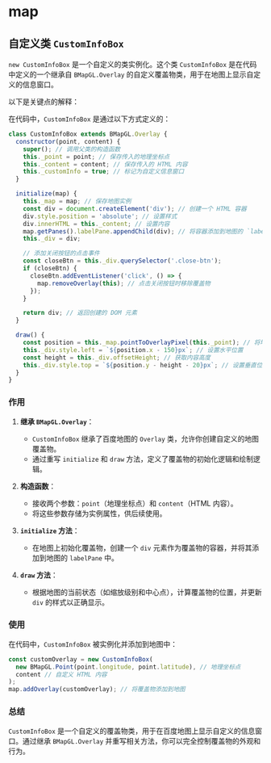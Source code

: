 # map

## 自定义类 `CustomInfoBox`
`new CustomInfoBox` 是一个自定义的类实例化。这个类 `CustomInfoBox` 是在代码中定义的一个继承自 `BMapGL.Overlay` 的自定义覆盖物类，用于在地图上显示自定义的信息窗口。

以下是关键点的解释：

在代码中，`CustomInfoBox` 是通过以下方式定义的：
```javascript
class CustomInfoBox extends BMapGL.Overlay {
  constructor(point, content) {
    super(); // 调用父类的构造函数
    this._point = point; // 保存传入的地理坐标点
    this._content = content; // 保存传入的 HTML 内容
    this._customInfo = true; // 标记为自定义信息窗口
  }

  initialize(map) {
    this._map = map; // 保存地图实例
    const div = document.createElement('div'); // 创建一个 HTML 容器
    div.style.position = 'absolute'; // 设置样式
    div.innerHTML = this._content; // 设置内容
    map.getPanes().labelPane.appendChild(div); // 将容器添加到地图的 `labelPane`
    this._div = div;

    // 添加关闭按钮的点击事件
    const closeBtn = this._div.querySelector('.close-btn');
    if (closeBtn) {
      closeBtn.addEventListener('click', () => {
        map.removeOverlay(this); // 点击关闭按钮时移除覆盖物
      });
    }

    return div; // 返回创建的 DOM 元素
  }

  draw() {
    const position = this._map.pointToOverlayPixel(this._point); // 将地理坐标转换为像素坐标
    this._div.style.left = `${position.x - 150}px`; // 设置水平位置
    const height = this._div.offsetHeight; // 获取内容高度
    this._div.style.top = `${position.y - height - 20}px`; // 设置垂直位置
  }
}
```

### 作用
1. **继承 `BMapGL.Overlay`**：
   - `CustomInfoBox` 继承了百度地图的 `Overlay` 类，允许你创建自定义的地图覆盖物。
   - 通过重写 `initialize` 和 `draw` 方法，定义了覆盖物的初始化逻辑和绘制逻辑。

2. **构造函数**：
   - 接收两个参数：`point`（地理坐标点）和 `content`（HTML 内容）。
   - 将这些参数存储为实例属性，供后续使用。

3. **`initialize` 方法**：
   - 在地图上初始化覆盖物，创建一个 `div` 元素作为覆盖物的容器，并将其添加到地图的 `labelPane` 中。

4. **`draw` 方法**：
   - 根据地图的当前状态（如缩放级别和中心点），计算覆盖物的位置，并更新 `div` 的样式以正确显示。

### 使用
在代码中，`CustomInfoBox` 被实例化并添加到地图中：
```javascript
const customOverlay = new CustomInfoBox(
  new BMapGL.Point(point.longitude, point.latitude), // 地理坐标点
  content // 自定义 HTML 内容
);
map.addOverlay(customOverlay); // 将覆盖物添加到地图
```

### 总结
`CustomInfoBox` 是一个自定义的覆盖物类，用于在百度地图上显示自定义的信息窗口。通过继承 `BMapGL.Overlay` 并重写相关方法，你可以完全控制覆盖物的外观和行为。